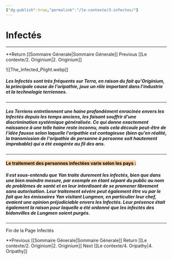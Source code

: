 ```yaml
---
{"dg-publish":true,"permalink":"/le-contexte/3-infectes/"}
---
```


# Infectés
---
**Return [[Sommaire Génerale\|Sommaire Génerale]]
Previous [[Le contexte/2. Originium\|2. Originium]]

![[The_Infected_Plight.webp]]

##### Les Infectés sont très fréquents sur Terra, en raison du fait qu'Originium, la principale cause de l'oripathie, joue un rôle important dans l'industrie et la technologie terriennes.

-----------
##### Les Terriens entretiennent une haine profondément enracinée envers les Infectés depuis les temps anciens, les faisant souffrir d'une discrimination systémique généralisée. Ce qui donne exactement naissance à une telle haine reste inconnu, mais cela découle peut-être de l'idée fausse selon laquelle l'oripathie est contagieuse (bien qu'en réalité, la transmission de l'oripathie de personne à personne soit hautement improbable) qui a été exagérée au fil des ans.

-----------------------
#### <mark style="background: #FFB86CA6;">Le traitement des personnes infectées varie selon les pays :</mark>

##### Il est sous-entendu que Yan traite durement les infectés, bien que dans une bien moindre mesure, par exemple en étant séparé du public au nom de problèmes de santé et en leur interdisant de se promener librement sans autorisation. Leur traitement sévère peut également être vu par le fait que les émissaires Yan visitant Lungmen, en particulier leur chef, avaient une opinion préjudiciable envers les Infectés. Leur présence était également la raison pour laquelle a été ordonné que les infectés des bidonvilles de Lungmen soient purgés.

----
Fin de la Page Infectés 

**Previous [[Sommaire Génerale\|Sommaire Génerale]]
Return [[Le contexte/2. Originium\|2. Originium]]
Next [[Le contexte/4. Oripathy\|4. Oripathy]]